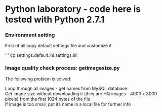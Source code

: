 # Python laboratory - code here is tested with Python 2.7.1

### Environment setting

First of all copy default settings file and customize it

'''
cp settings.default.ini settings.ini

### Image quality check process: getimagesize.py

The following problem is solved: 

Loop through all images  - get names from MySQL database   
Get image size without downloading it (they are HQ images - 4000 x 3000 pixels) from the first 1024 bytes of the file  
If image is too small, put its name in a local file for further info

